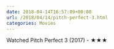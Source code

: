 ```yaml
---
date: 2018-04-14T16:57:09+00:00
url: /2018/04/14/pitch-perfect-3.html
categories: Movies
---
```

Watched Pitch Perfect 3 (2017) - ★★★




